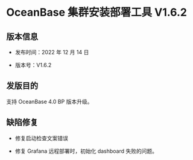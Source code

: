# OceanBase 集群安装部署工具 V1.6.2

## 版本信息

* 发布时间：2022 年 12 月 14 日

* 版本号：V1.6.2

## 发版目的

支持 OceanBase 4.0 BP 版本升级。

## 缺陷修复

* 修复启动检查文案错误

* 修复 Grafana 远程部署时，初始化 dashboard 失败的问题。
